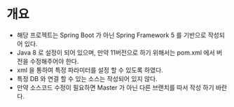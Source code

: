 # 개요
* 해당 프로젝트는 Spring Boot 가 아닌 Spring Framework 5 를 기반으로 작성되어 있다.
* Java 8 로 설정이 되어 있으며, 만약 11버전으로 하기 위해서는 pom.xml 에서 버전을 수정해주어야 한다.
* xml 을 통하여 특정 파라미터를 설정 할 수 있도록 하였다.
* 특정 DB 와 연결 할 수 있는 소스는 작성되어 있지 않다.
* 만약 소스코드 수정이 필요하면 Master 가 아닌 다른 브랜치를 따서 작성 하기 바란다.